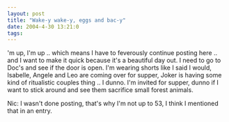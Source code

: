 ```yaml
---
layout: post
title: "Wake-y wake-y, eggs and bac-y"
date: 2004-4-30 13:21:0
tags: 
---
```


'm up, I'm up .. which means I have to feverously continue posting here .. and I want to make it quick because it's a beautiful day out. I need to go to Doc's and see if the door is open. I'm wearing shorts like I said I would, Isabelle, Angele and Leo are coming over for supper, Joker is having some kind of ritualistic couples thing .. I dunno. I'm invited for supper, dunno if I want to stick around and see them sacrifice small forest animals.

Nic: I wasn't done posting, that's why I'm not up to 53, I think I mentioned that in an entry.

